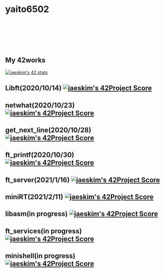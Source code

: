 # yaito6502

<br>
<br>
<br>
<br>
<br>

## My 42works

[![jaeskim's 42 stats](https://badge42.herokuapp.com/api/stats/yaito?cursus=42cursus)](https://github.com/JaeSeoKim/badge42)

Libft(2020/10/14)
[![jaeskim's 42Project Score](https://badge42.herokuapp.com/api/project/yaito/Libft)](https://github.com/JaeSeoKim/badge42)
---

netwhat(2020/10/23)
[![jaeskim's 42Project Score](https://badge42.herokuapp.com/api/project/yaito/netwhat)](https://github.com/JaeSeoKim/badge42)
---

get_next_line(2020/10/28)
[![jaeskim's 42Project Score](https://badge42.herokuapp.com/api/project/yaito/get_next_line)](https://github.com/JaeSeoKim/badge42)
---

ft_printf(2020/10/30)
[![jaeskim's 42Project Score](https://badge42.herokuapp.com/api/project/yaito/ft_printf)](https://github.com/JaeSeoKim/badge42)
---

ft_server(2021/1/16)
[![jaeskim's 42Project Score](https://badge42.herokuapp.com/api/project/yaito/ft_server)](https://github.com/JaeSeoKim/badge42)
---

miniRT(2021/2/11)
[![jaeskim's 42Project Score](https://badge42.herokuapp.com/api/project/yaito/miniRT)](https://github.com/JaeSeoKim/badge42)
---

libasm(in progress)
[![jaeskim's 42Project Score](https://badge42.herokuapp.com/api/project/yaito/libasm)](https://github.com/JaeSeoKim/badge42)
---

ft_services(in progress)
[![jaeskim's 42Project Score](https://badge42.herokuapp.com/api/project/yaito/ft_services)](https://github.com/JaeSeoKim/badge42)
---

minishell(in progress)
[![jaeskim's 42Project Score](https://badge42.herokuapp.com/api/project/yaito/minishell)](https://github.com/JaeSeoKim/badge42)
---
